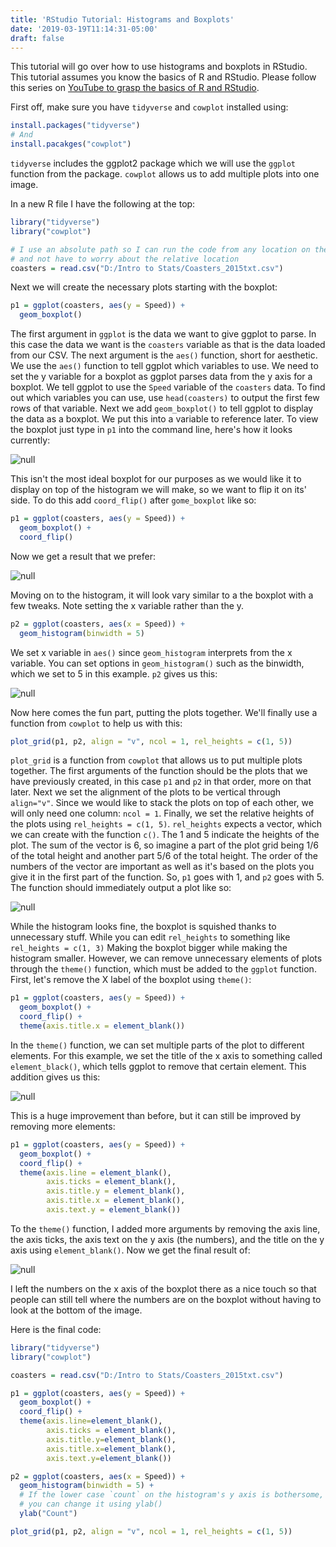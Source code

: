 ```yaml
---
title: 'RStudio Tutorial: Histograms and Boxplots'
date: '2019-03-19T11:14:31-05:00'
draft: false
---
```

This tutorial will go over how to use histograms and boxplots in RStudio. This tutorial assumes you know the basics of R and RStudio. Please follow this series on [YouTube to grasp the basics of R and RStudio](https://www.youtube.com/playlist?list=PLfd9sQN8B2atKdk-GhzyYvxy9ntLI0HZo).

First off, make sure you have `tidyverse` and `cowplot` installed using:

```r
install.packages("tidyverse")
# And
install.pacakges("cowplot")
```

`tidyverse` includes the ggplot2 package which we will use the `ggplot` function from the package.
`cowplot` allows us to add multiple plots into one image.

In a new R file I have the following at the top:

```r
library("tidyverse")
library("cowplot")

# I use an absolute path so I can run the code from any location on the computer
# and not have to worry about the relative location
coasters = read.csv("D:/Intro to Stats/Coasters_2015txt.csv")
```

Next we will create the necessary plots starting with the boxplot:

```r
p1 = ggplot(coasters, aes(y = Speed)) + 
  geom_boxplot()
```

The first argument in `ggplot` is the data we want to give ggplot to parse. In this case the data we want is the `coasters` variable as that is the data loaded from our CSV. The next argument is the `aes()` function, short for aesthetic. We use the `aes()` function to tell ggplot which variables to use. We need to set the y variable for a boxplot as ggplot parses data from the y axis for a boxplot. We tell ggplot to use the `Speed` variable of the `coasters` data. To find out which variables you can use, use `head(coasters)` to output the first few rows of that variable. Next we add `geom_boxplot()` to tell ggplot to display the data as a boxplot. We put this into a variable to reference later. To view the boxplot just type in `p1` into the command line, here's how it looks currently:

![null](/images/boxplot_1.png)

This isn't the most ideal boxplot for our purposes as we would like it to display on top of the histogram we will make, so we want to flip it on its' side. To do this add `coord_flip()` after `gome_boxplot` like so:

```r
p1 = ggplot(coasters, aes(y = Speed)) + 
  geom_boxplot() +
  coord_flip()
```

Now we get a result that we prefer:

![null](/images/boxplot_2.png)

Moving on to the histogram, it will look vary similar to a the boxplot with a few tweaks. Note setting the x variable rather than the y.

```r
p2 = ggplot(coasters, aes(x = Speed)) +
  geom_histogram(binwidth = 5)
```

We set x variable in `aes()` since `geom_histogram` interprets from the x variable. You can set options in `geom_histogram()` such as the binwidth, which we set to 5 in this example. `p2` gives us this:

![null](/images/histogram_1.png)

Now here comes the fun part, putting the plots together. We'll finally use a function from `cowplot` to help us with this:

```r
plot_grid(p1, p2, align = "v", ncol = 1, rel_heights = c(1, 5))
```

`plot_grid` is a function from `cowplot` that allows us to put multiple plots together. The first arguments of the function should be the plots that we have previously created, in this case `p1` and `p2` in that order, more on that later. Next we set the alignment of the plots to be vertical through `align="v"`. Since we would like to stack the plots on top of each other, we will only need one column: `ncol = 1`. Finally, we set the relative heights of the plots using `rel_heights = c(1, 5)`. `rel_heights` expects a vector, which we can create with the function `c()`. The 1 and 5 indicate the heights of the plot. The sum of the vector is 6, so imagine a part of the plot grid being 1/6 of the total height and another part 5/6 of the total height. The order of the numbers of the vector are important as well as it's based on the plots you give it in the first part of the function. So, `p1` goes with 1, and `p2` goes with 5. The function should immediately output a plot like so:

![null](/images/bot_1.png)

While the histogram looks fine, the boxplot is squished thanks to unnecessary stuff. While you can edit `rel_heights` to something like `rel_heights = c(1, 3)` Making the boxplot bigger while making the histogram smaller. However, we can remove unnecessary elements of plots through the `theme()` function, which must be added to the `ggplot` function. First, let's remove the X label of the boxplot using `theme()`:

```r
p1 = ggplot(coasters, aes(y = Speed)) + 
  geom_boxplot() +
  coord_flip() + 
  theme(axis.title.x = element_blank())
```

In the `theme()` function, we can set multiple parts of the plot to different elements. For this example, we set the title of the x axis to something called `element_black()`, which tells ggplot to remove that certain element. This addition gives us this:

![null](/images/bot_2.png)

This is a huge improvement than before, but it can still be improved by removing more elements:

```r
p1 = ggplot(coasters, aes(y = Speed)) + 
  geom_boxplot() +
  coord_flip() + 
  theme(axis.line = element_blank(),
        axis.ticks = element_blank(),
        axis.title.y = element_blank(),
        axis.title.x = element_blank(),
        axis.text.y = element_blank())
```

To the `theme()` function, I added more arguments by removing the axis line, the axis ticks, the axis text on the y axis (the numbers), and the title on the y axis using `element_blank()`. Now we get the final result of:

![null](/images/final.png)

I left the numbers on the x axis of the boxplot there as a nice touch so that people can still tell where the numbers are on the boxplot without having to look at the bottom of the image.

Here is the final code:

```r
library("tidyverse")
library("cowplot")

coasters = read.csv("D:/Intro to Stats/Coasters_2015txt.csv")

p1 = ggplot(coasters, aes(y = Speed)) + 
  geom_boxplot() +
  coord_flip() + 
  theme(axis.line=element_blank(),
        axis.ticks = element_blank(),
        axis.title.y=element_blank(),
        axis.title.x=element_blank(),
        axis.text.y=element_blank())

p2 = ggplot(coasters, aes(x = Speed)) +
  geom_histogram(binwidth = 5) +
  # If the lower case `count` on the histogram's y axis is bothersome,
  # you can change it using ylab()
  ylab("Count")

plot_grid(p1, p2, align = "v", ncol = 1, rel_heights = c(1, 5))
```
